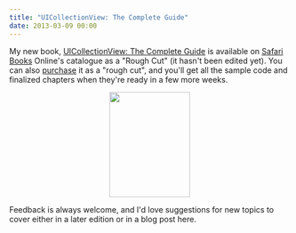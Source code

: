 ```yaml
---
title: "UICollectionView: The Complete Guide"
date: 2013-03-09 00:00
---
```


<p>My new book, <a href="http://click.linksynergy.com/fs-bin/click?id=3JVIZPzOhac&amp;subid=&amp;offerid=145238.1&amp;type=10&amp;tmpid=3559&amp;RD_PARM1=http%253A%252F%252Fwww.informit.com%252Fstore%252Fios-uicollectionview-the-complete-guide-9780133410945">UICollectionView: The Complete Guide</a> is available on <a href="http://bit.ly/ZptwvM">Safari Books</a> Online's catalogue as a "Rough Cut" (it hasn't been edited yet). You can also <a href="http://click.linksynergy.com/fs-bin/click?id=3JVIZPzOhac&amp;subid=&amp;offerid=145238.1&amp;type=10&amp;tmpid=3559&amp;RD_PARM1=http%253A%252F%252Fwww.informit.com%252Fstore%252Fios-uicollectionview-the-complete-guide-9780133410945">purchase</a> it as a "rough cut", and you'll get all the sample code and finalized chapters when they're ready in a few more weeks.</p>

<div align="center"><a href="http://click.linksynergy.com/fs-bin/click?id=3JVIZPzOhac&amp;subid=&amp;offerid=145238.1&amp;type=10&amp;tmpid=3559&amp;RD_PARM1=http%253A%252F%252Fwww.informit.com%252Fstore%252Fios-uicollectionview-the-complete-guide-9780133410945" alt="iOS UICollectionView: The Complete Guide" title="iOS UICollectionView: The Complete Guide" style="text-align:center; display:block; width:145px; height:189px" target="_blank"><img src="http://my.safaribooksonline.com/images/9780133410938/9780133410938_s.jpg" border="0" width="145" height="189"></a></div>

<p>Feedback is always welcome, and I'd love suggestions for new topics to cover either in a later edition or in a blog post here.</p>

<!-- more -->

